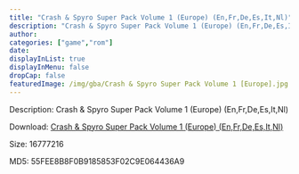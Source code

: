 ```yaml
---
title: "Crash & Spyro Super Pack Volume 1 (Europe) (En,Fr,De,Es,It,Nl)"
description: "Crash & Spyro Super Pack Volume 1 (Europe) (En,Fr,De,Es,It,Nl)"
author: 
categories: ["game","rom"]
date: 
displayInList: true
displayInMenu: false
dropCap: false
featuredImage: /img/gba/Crash & Spyro Super Pack Volume 1 [Europe].jpg
---
```


Description: Crash & Spyro Super Pack Volume 1 (Europe) (En,Fr,De,Es,It,Nl)

Download: <a style="text-decoration:underline;" href="https://mega.nz/#!KTA0ESjJ!-qfuCVMb1ZERO3-3QV7SllEkedCFhSIykSADTxhL3bA" target = "_blank" rel = "nofollow" > Crash & Spyro Super Pack Volume 1 (Europe) (En,Fr,De,Es,It,Nl)</a>

Size: 16777216

MD5: 55FEE8B8F0B9185853F02C9E064436A9

